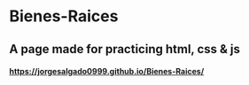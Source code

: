 # Bienes-Raices
## A page made for practicing html, css & js
#### https://jorgesalgado0999.github.io/Bienes-Raices/

